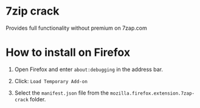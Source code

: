 # 7zip crack
Provides full functionality without premium on 7zap.com

# How to install on Firefox
1. Open Firefox and enter `about:debugging` in the address bar.

2. Click: `Load Temporary Add-on`

3. Select the `manifest.json` file from the `mozilla.firefox.extension.7zap-crack` folder.
